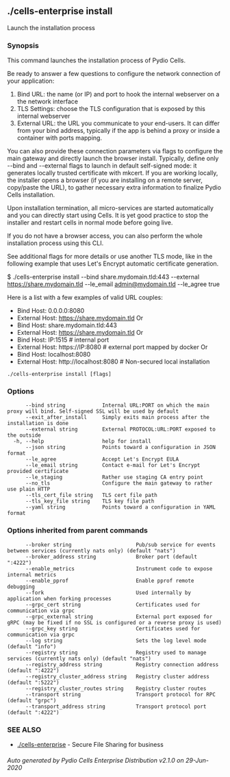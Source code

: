 ## ./cells-enterprise install

Launch the installation process

### Synopsis


 This command launches the installation process of Pydio Cells.

 Be ready to answer a few questions to configure the network connection of your application:
   1. Bind URL: the name (or IP) and port to hook the internal webserver on a the network interface 
   2. TLS Settings: choose the TLS configuration that is exposed by this internal webserver
   3. External URL: the URL you communicate to your end-users. It can differ from your bind address, 
      typically if the app is behind a proxy or inside a container with ports mapping.

 You can also provide these connection parameters via flags to configure the main gateway 
 and directly launch the browser install.
 Typically, define only --bind and --external flags to launch in default self-signed mode: 
 it generates locally trusted certificate with mkcert.
 If you are working locally, the installer opens a browser (if you are installing on a remote server, copy/paste the URL),
 to gather necessary extra information to finalize Pydio Cells installation. 

 Upon installation termination, all micro-services are started automatically and you can directly start using Cells. 
 It is yet good practice to stop the installer and restart cells in normal mode before going live.

 If you do not have a browser access, you can also perform the whole installation process using this CLI.

 See additional flags for more details or use another TLS mode, like in the following example that uses Let's Encrypt automatic certificate generation.

 $ ./cells-enterprise install --bind share.mydomain.tld:443 --external https://share.mydomain.tld --le_email admin@mydomain.tld --le_agree true

 Here is a list with a few examples of valid URL couples:
 
 - Bind Host: 0.0.0.0:8080
 - External Host: https://share.mydomain.tld
 Or
 - Bind Host: share.mydomain.tld:443
 - External Host: https://share.mydomain.tld
 Or
 - Bind Host: IP:1515               # internal port
 - External Host: https://IP:8080   # external port mapped by docker
 Or
 - Bind Host: localhost:8080
 - External Host: http://localhost:8080  # Non-secured local installation

 

```
./cells-enterprise install [flags]
```

### Options

```
      --bind string            Internal URL:PORT on which the main proxy will bind. Self-signed SSL will be used by default
      --exit_after_install     Simply exits main process after the installation is done
      --external string        External PROTOCOL:URL:PORT exposed to the outside
  -h, --help                   help for install
      --json string            Points toward a configuration in JSON format
      --le_agree               Accept Let's Encrypt EULA
      --le_email string        Contact e-mail for Let's Encrypt provided certificate
      --le_staging             Rather use staging CA entry point
      --no_tls                 Configure the main gateway to rather use plain HTTP
      --tls_cert_file string   TLS cert file path
      --tls_key_file string    TLS key file path
      --yaml string            Points toward a configuration in YAML format
```

### Options inherited from parent commands

```
      --broker string                     Pub/sub service for events between services (currently nats only) (default "nats")
      --broker_address string             Broker port (default ":4222")
      --enable_metrics                    Instrument code to expose internal metrics
      --enable_pprof                      Enable pprof remote debugging
      --fork                              Used internally by application when forking processes
      --grpc_cert string                  Certificates used for communication via grpc
      --grpc_external string              External port exposed for gRPC (may be fixed if no SSL is configured or a reverse proxy is used)
      --grpc_key string                   Certificates used for communication via grpc
      --log string                        Sets the log level mode (default "info")
      --registry string                   Registry used to manage services (currently nats only) (default "nats")
      --registry_address string           Registry connection address (default ":4222")
      --registry_cluster_address string   Registry cluster address (default ":5222")
      --registry_cluster_routes string    Registry cluster routes
      --transport string                  Transport protocol for RPC (default "grpc")
      --transport_address string          Transport protocol port (default ":4222")
```

### SEE ALSO

* [./cells-enterprise](./cells-enterprise)	 - Secure File Sharing for business

###### Auto generated by Pydio Cells Enterprise Distribution v2.1.0 on 29-Jun-2020
